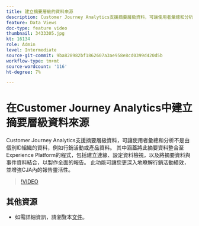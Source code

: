 ```yaml
---
title: 建立摘要層級的資料來源
description: Customer Journey Analytics支援摘要層級資料，可讓使用者彙總和分析不是由個別ID組織的資料，例如行銷活動或產品資料。
feature: Data Views
doc-type: feature video
thumbnail: 3433305.jpg
kt: 16134
role: Admin
level: Intermediate
source-git-commit: 9ba828982bf1862607a3ae958e8cd0399d420d5b
workflow-type: tm+mt
source-wordcount: '116'
ht-degree: 7%

---
```


# 在Customer Journey Analytics中建立摘要層級資料來源

Customer Journey Analytics支援摘要層級資料，可讓使用者彙總和分析不是由個別ID組織的資料，例如行銷活動或產品資料。 其中涵蓋將此摘要資料整合至Experience Platform的程式，包括建立連線、設定資料檢視，以及將摘要資料與事件資料結合，以製作全面的報告。 此功能可讓您更深入地瞭解行銷活動績效，並增強CJA內的報告靈活性。

>[!VIDEO](https://video.tv.adobe.com/v/3449420/?quality=12&learn=on&captions=chi_hant)

## 其他資源

* 如需詳細資訊，請瀏覽本[文件](https://experienceleague.adobe.com/zh-hant/docs/analytics-platform/using/cja-dataviews/summary-data)。
